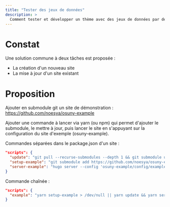 ```yaml
---
title: "Tester des jeux de données"
description: >
  Comment tester et développer un thème avec des jeux de données par défaut
---
```


# Constat

Une solution commune à deux tâches est proposée :

- La création d'un nouveau site
- La mise à jour d'un site existant

# Proposition

Ajouter en submodule git un site de démonstration : https://github.com/noesya/osuny-example

Ajouter une commande à lancer via yarn (ou npm) qui permet d'ajouter le submodule, le mettre à jour, puis lancer le site en s'appuyant sur la configuration du site d'exemple (osuny-example).

Commandes séparées dans le package.json d'un site :

```json
"scripts": {
  "update": "git pull --recurse-submodules --depth 1 && git submodule update --remote",
  "setup-example": "git submodule add https://github.com/noesya/osuny-example",
  "server-example": "hugo server --config 'osuny-example/config/example/config.yaml'",
}
```

Commande chaînée :

```json
"scripts": {
  "example": "yarn setup-example > /dev/null || yarn update && yarn server-example"
}
```



